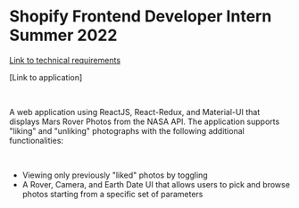 # Shopify Frontend Developer Intern Summer 2022

[Link to technical requirements](https://docs.google.com/document/d/1ICu8X_DHYePf6wIA4cJuTM-fLy0atd5eNjKCfkXC3hw/edit#heading=h.cny9umcsnqqn)

[Link to application]

<br />

A web application using ReactJS, React-Redux, and Material-UI that displays Mars Rover Photos from the NASA API. The application supports "liking" and "unliking" photographs with the following additional functionalities:

<br />

- Viewing only previously "liked" photos by toggling
- A Rover, Camera, and Earth Date UI that allows users to pick and browse photos starting from a specific set of parameters
